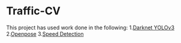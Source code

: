 # Traffic-CV
This project has used work done in the following:
1.[Darknet YOLOv3](https://pjreddie.com/darknet/yolo/)
2.[Openpose](https://github.com/ildoonet/tf-pose-estimation)
3.[Speed Detection](https://github.com/kraten/vehicle-speed-check)
